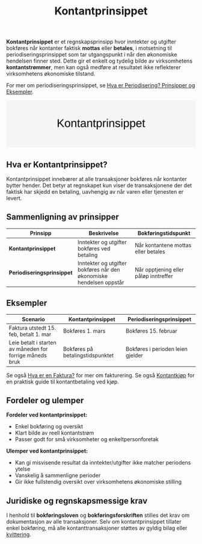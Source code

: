 ﻿---
title: "Kontantprinsippet"
seoTitle: "Kontantprinsippet"
description: '**Kontantprinsippet** er et regnskapsprinsipp hvor inntekter og utgifter bokføres når kontanter faktisk **mottas** eller **betales**, i motsetning til periodi...'
---

**Kontantprinsippet** er et regnskapsprinsipp hvor inntekter og utgifter bokføres når kontanter faktisk **mottas** eller **betales**, i motsetning til periodiseringsprinsippet som tar utgangspunkt i når den økonomiske hendelsen finner sted. Dette gir et enkelt og tydelig bilde av virksomhetens **kontantstrømmer**, men kan også medføre at resultatet ikke reflekterer virksomhetens økonomiske tilstand.

For mer om periodiseringsprinsippet, se [Hva er Periodisering? Prinsipper og Eksempler](/blogs/regnskap/hva-er-periodisering "Hva er Periodisering? Prinsipper og Eksempler").

![Kontantprinsippet](kontantprinsippet-image.svg)

## Hva er Kontantprinsippet?

Kontantprinsippet innebærer at alle transaksjoner bokføres når kontanter bytter hender. Det betyr at regnskapet kun viser de transaksjonene der det faktisk har skjedd en betaling, uavhengig av når varen eller tjenesten er levert.

## Sammenligning av prinsipper

| Prinsipp                   | Beskrivelse                                                           | Bokføringstidspunkt                       |
|----------------------------|-----------------------------------------------------------------------|-------------------------------------------|
| **Kontantprinsippet**      | Inntekter og utgifter bokføres ved betaling                           | Når kontantene mottas eller betales       |
| **Periodiseringsprinsippet** | Inntekter og utgifter bokføres når den økonomiske hendelsen oppstår | Når opptjening eller påløp inntreffer     |

## Eksempler

| Scenario                                              | Kontantprinsippet                                 | Periodiseringsprinsippet                         |
|-------------------------------------------------------|---------------------------------------------------|---------------------------------------------------|
| Faktura utstedt 15. feb, betalt 1. mar                | Bokføres 1. mars                                   | Bokføres 15. februar                              |
| Leie betalt i starten av måneden for forrige måneds bruk | Bokføres på betalingstidspunktet                   | Bokføres i perioden leien gjelder                  |

Se også [Hva er en Faktura?](/blogs/regnskap/hva-er-en-faktura "Hva er en Faktura? En Guide til Norske Fakturakrav") for mer om fakturering.
Se også [Kontantkjøp](/blogs/regnskap/kontantkjop "Kontantkjøp “ Komplett Guide til Regnskapsføring av Kontantkjøp") for en praktisk guide til kontantbetaling ved kjøp.

## Fordeler og ulemper

**Fordeler ved kontantprinsippet:**

* Enkel bokføring og oversikt
* Klart bilde av reell kontantstrøm
* Passer godt for små virksomheter og enkeltpersonforetak

**Ulemper ved kontantprinsippet:**

* Kan gi misvisende resultat da inntekter/utgifter ikke matcher periodens ytelse
* Vanskelig å sammenligne perioder
* Gir ikke fullstendig oversikt over virksomhetens økonomiske stilling

## Juridiske og regnskapsmessige krav

I henhold til **bokføringsloven** og **bokføringsforskriften** stilles det krav om dokumentasjon av alle transaksjoner. Selv om kontantprinsippet tillater enkel bokføring, må alle kontanttransaksjoner støttes av gyldig bilag eller [kvittering](/blogs/regnskap/kvittering "Hva er Kvittering? En Guide til Kvitteringskrav i Norsk Regnskap").










